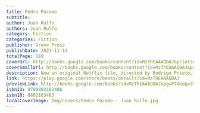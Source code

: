 ```yaml
---
title: Pedro Páramo
subtitle: 
author: Juan Rulfo
authors: Juan Rulfo
category: Fiction
categories: Fiction
publisher: Grove Press
publishDate: 2023-11-14
totalPage: 110
coverUrl: http://books.google.com/books/content?id=MzThEAAAQBAJ&printsec=frontcover&img=1&zoom=1&edge=curl&source=gbs_api
coverSmallUrl: http://books.google.com/books/content?id=MzThEAAAQBAJ&printsec=frontcover&img=1&zoom=5&edge=curl&source=gbs_api
description: Now an original Netflix film, directed by Rodrigo Prieto, cinematographer of Killers of the Flower Moon NATIONAL BESTSELLER "One of the best novels in Hispanic literature, and in literature as a whole.” —Jorge Luis Borges The highly influential masterpiece of Latin American literature, now published in a new, authoritative translation, and featuring a foreword by Gabriel García Márquez A masterpiece of the surreal that influenced a generation of writers in Latin America, Pedro Páramo is the otherworldly tale of one man’s quest for his lost father. That man swears to his dying mother that he will find the father he has never met—Pedro Páramo—but when he reaches the town of Comala, he finds it haunted by memories and hallucinations. There emerges the tragic tale of Páramo himself, and the town whose every corner holds the taint of his rotten soul. Although initially published to a quiet reception, Pedro Páramo was soon recognized as a major novel that has served as a touchstone text for writers including Mario Vargas Llosa and José Donoso. Now published in a new translation from the definitive Spanish edition by celebrated Rulfo scholar Douglas J. Weatherford, and featuring a foreword by Gabriel García Márquez, this new edition of the novel cements its place as one of the seminal literary texts of the twentieth century.
link: https://play.google.com/store/books/details?id=MzThEAAAQBAJ
previewLink: http://books.google.com/books?id=MzThEAAAQBAJ&pg=PT4&dq=978-0-8021-6093-5&hl=&as_pt=BOOKS&cd=1&source=gbs_api
isbn13: 9780802163486
isbn10: 0802163483
localCoverImage: Img/covers/Pedro Páramo - Juan Rulfo.jpg
---
```

